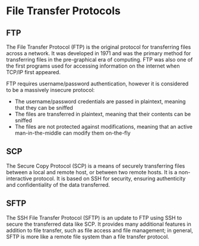# File Transfer Protocols

## FTP

The File Transfer Protocol (FTP) is the original protocol for transferring files across a network. It was developed in
1971 and was the primary method for transferring files in the pre-graphical era of computing. FTP was also one of the
first programs used for accessing information on the internet when TCP/IP first appeared.

FTP requires username/password authentication, however it is considered to be a massively insecure protocol:
* The username/password credentials are passed in plaintext, meaning that they can be sniffed
* The files are transferred in plaintext, meaning that their contents can be sniffed
* The files are not protected against modifications, meaning that an active man-in-the-middle can modify them on-the-fly

## SCP

The Secure Copy Protocol (SCP) is a means of securely transferring files between a local and remote host, or between
two remote hosts. It is a non-interactive protocol. It is based on SSH for security, ensuring authenticity and
confidentiality of the data transferred. 

## SFTP

The SSH File Transfer Protocol (SFTP) is an update to FTP using SSH to secure the transferred data like SCP. It provides
many additional features in addition to file transfer, such as file access and file management; in general, SFTP is more
like a remote file system than a file transfer protocol.
